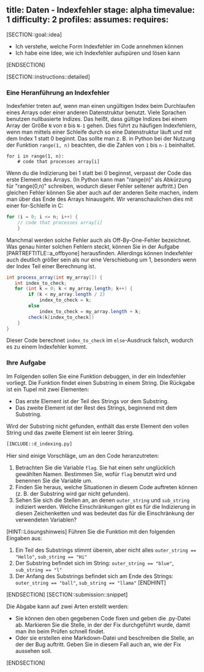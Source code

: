 title: Daten - Indexfehler
stage: alpha
timevalue: 1
difficulty: 2
profiles:
assumes:
requires:
---
[SECTION::goal::idea]

- Ich verstehe, welche Form Indexfehler im Code annehmen können
- Ich habe eine Idee, wie ich Indexfehler aufspüren und lösen kann

[ENDSECTION]

[SECTION::instructions::detailed]

### Eine Heranführung an Indexfehler

Indexfehler treten auf, wenn man einen ungültigen Index beim Durchlaufen eines Arrays
oder einer anderen Datenstruktur benutzt.
Viele Sprachen benutzen nullbasierte Indizes.
Das heißt, dass gültige Indizes bei einem Array der Größe `N` von `0` bis `N-1` gehen.
Dies führt zu häufigen Indexfehlern, wenn man mittels einer Schleife durch so eine Datenstruktur läuft
und mit dem Index 1 statt 0 beginnt.
Das sollte man z. B. in Python bei der Nutzung der Funktion `range(1, n)` beachten, 
die die Zahlen von `1` bis `n-1` beinhaltet.

```text
for i in range(1, n):
    # code that processes array[i]
```
Wenn du die Indizierung bei 1 statt bei 0 beginnst, 
verpasst der Code das erste Element des Arrays.
(In Python kann man "range(n)" als Abkürzung für "range(0,n)" schreiben, 
wodurch dieser Fehler seltener auftritt.)
Den gleichen Fehler können Sie aber auch auf der anderen Seite machen, 
indem man über das Ende des Arrays hinausgeht.
Wir veranschaulichen dies mit einer for-Schleife in C:

```c
for (i = 0; i <= n; i++) { 
    // code that processes array[i]
    }
```

Manchmal werden solche Fehler auch als Off-By-One-Fehler bezeichnet. 
Was genau hinter solchen Fehlern steckt, können Sie in der Aufgabe [PARTREFTITLE::a_offbyone] herausfinden.
Allerdings können Indexfehler auch deutlich größer sein als nur eine Verschiebung um 1,
besonders wenn der Index Teil einer Berechnung ist.

```java
int process_array(int my_array[]) {
   int index_to_check;
   for (int k = 0; k < my_array.length; k++) {
        if (k < my_array.length / 2)
            index_to_check = k;
        else 
            index_to_check = my_array.length + k;
        check(k[index_to_check])
    }
}
```
Dieser Code berechnet `index_to_check` im `else`-Ausdruck falsch, 
wodurch es zu einem Indexfehler kommt.

### Ihre Aufgabe

Im Folgenden sollen Sie eine Funktion debuggen, in der ein Indexfehler vorliegt. 
Die Funktion findet einen Substring in einem String.
Die Rückgabe ist ein Tupel mit zwei Elementen:

- Das erste Element ist der Teil des Strings vor dem Substring.
- Das zweite Element ist der Rest des Strings, beginnend mit dem Substring.

Wird der Substring nicht gefunden, enthält das erste Element den vollen String
und das zweite Element ist ein leerer String.


```python
[INCLUDE::d_indexing.py]
```

Hier sind einige Vorschläge, um an den Code heranzutreten:

1. Betrachten Sie die Variable `flag`.
   Sie hat einen sehr unglücklich gewählten Namen.
   Bestimmen Sie, wofür `flag` benutzt wird und benennen Sie die Variable um.
2. Finden Sie heraus, welche Situationen in diesem Code auftreten können
   (z. B. der Substring wird gar nicht gefunden).
3. Sehen Sie sich die Stellen an, an denen `outer_string` und `sub_string` indiziert werden.
   Welche Einschränkungen gibt es für die Indizierung in diesen Zeichenketten 
   und was bedeutet das für die Einschränkung der verwendeten Variablen?

[HINT::Lösungshinweis]
Führen Sie die Funktion mit den folgenden Eingaben aus:

1. Ein Teil des Substrings stimmt überein, aber nicht alles 
   `outer_string == "Hello"`, `sub_string == "Hi"`
2. Der Substring befindet sich im String: 
   `outer_string == "blue"`, `sub_string == "l"`
3. Der Anfang des Substrings befindet sich am Ende des Strings: 
   `outer_string == "ball"`, `sub_string == "llama"`
[ENDHINT]

[ENDSECTION]
[SECTION::submission::snippet]

Die Abgabe kann auf zwei Arten erstellt werden:

- Sie können den oben gegebenen Code fixen und geben die .py-Datei ab.
  Markieren Sie die Stelle, in der der Fix durchgeführt wurde, damit man ihn beim Prüfen schnell findet.
- Oder sie erstellen eine Markdown-Datei und beschreiben die Stelle, an der der Bug auftritt.
  Geben Sie in diesem Fall auch an, wie der Fix aussehen soll.

[ENDSECTION]